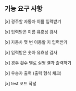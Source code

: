 ## 기능 요구 사항

[x] 경주할 자동차 이름 입력받기

[x] 입력받은 이름 유효성 검사

[x] 자동차 몇 번 이동할 지 입력받기

[x] 입력받은 숫자 유효성 검사

[x] 경주 횟수 별로 실행 결과 출력하기

[x] 우승자 출력 (출력 형식 체크)

[x] test 코드 작성